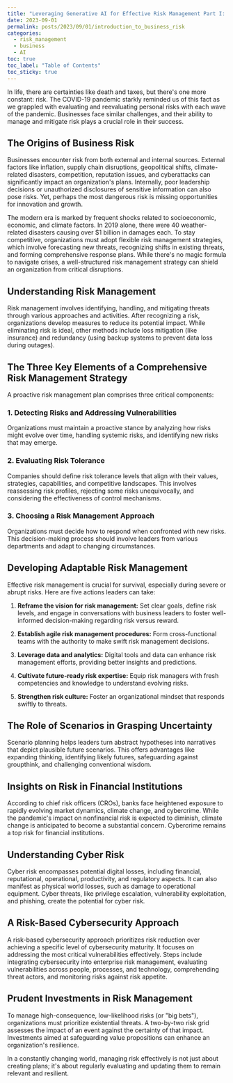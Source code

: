 ```yaml
---
title: "Leveraging Generative AI for Effective Risk Management Part I: Introduction to Business Risk"
date: 2023-09-01
permalink: posts/2023/09/01/introduction_to_business_risk
categories: 
  - risk_management
  - business
  - AI
toc: true
toc_label: "Table of Contents"
toc_sticky: true
---
```


In life, there are certainties like death and taxes, but there's one more constant: risk. The COVID-19 pandemic starkly reminded us of this fact as we grappled with evaluating and reevaluating personal risks with each wave of the pandemic. Businesses face similar challenges, and their ability to manage and mitigate risk plays a crucial role in their success.

## The Origins of Business Risk

Businesses encounter risk from both external and internal sources. External factors like inflation, supply chain disruptions, geopolitical shifts, climate-related disasters, competition, reputation issues, and cyberattacks can significantly impact an organization's plans. Internally, poor leadership decisions or unauthorized disclosures of sensitive information can also pose risks. Yet, perhaps the most dangerous risk is missing opportunities for innovation and growth.

The modern era is marked by frequent shocks related to socioeconomic, economic, and climate factors. In 2019 alone, there were 40 weather-related disasters causing over $1 billion in damages each. To stay competitive, organizations must adopt flexible risk management strategies, which involve forecasting new threats, recognizing shifts in existing threats, and forming comprehensive response plans. While there's no magic formula to navigate crises, a well-structured risk management strategy can shield an organization from critical disruptions.

## Understanding Risk Management

Risk management involves identifying, handling, and mitigating threats through various approaches and activities. After recognizing a risk, organizations develop measures to reduce its potential impact. While eliminating risk is ideal, other methods include loss mitigation (like insurance) and redundancy (using backup systems to prevent data loss during outages).

## The Three Key Elements of a Comprehensive Risk Management Strategy

A proactive risk management plan comprises three critical components:

### 1. Detecting Risks and Addressing Vulnerabilities
Organizations must maintain a proactive stance by analyzing how risks might evolve over time, handling systemic risks, and identifying new risks that may emerge.

### 2. Evaluating Risk Tolerance
Companies should define risk tolerance levels that align with their values, strategies, capabilities, and competitive landscapes. This involves reassessing risk profiles, rejecting some risks unequivocally, and considering the effectiveness of control mechanisms.

### 3. Choosing a Risk Management Approach
Organizations must decide how to respond when confronted with new risks. This decision-making process should involve leaders from various departments and adapt to changing circumstances.

## Developing Adaptable Risk Management

Effective risk management is crucial for survival, especially during severe or abrupt risks. Here are five actions leaders can take:

1. **Reframe the vision for risk management:** Set clear goals, define risk levels, and engage in conversations with business leaders to foster well-informed decision-making regarding risk versus reward.

2. **Establish agile risk management procedures:** Form cross-functional teams with the authority to make swift risk management decisions.

3. **Leverage data and analytics:** Digital tools and data can enhance risk management efforts, providing better insights and predictions.

4. **Cultivate future-ready risk expertise:** Equip risk managers with fresh competencies and knowledge to understand evolving risks.

5. **Strengthen risk culture:** Foster an organizational mindset that responds swiftly to threats.

## The Role of Scenarios in Grasping Uncertainty

Scenario planning helps leaders turn abstract hypotheses into narratives that depict plausible future scenarios. This offers advantages like expanding thinking, identifying likely futures, safeguarding against groupthink, and challenging conventional wisdom.

## Insights on Risk in Financial Institutions

According to chief risk officers (CROs), banks face heightened exposure to rapidly evolving market dynamics, climate change, and cybercrime. While the pandemic's impact on nonfinancial risk is expected to diminish, climate change is anticipated to become a substantial concern. Cybercrime remains a top risk for financial institutions.

## Understanding Cyber Risk

Cyber risk encompasses potential digital losses, including financial, reputational, operational, productivity, and regulatory aspects. It can also manifest as physical world losses, such as damage to operational equipment. Cyber threats, like privilege escalation, vulnerability exploitation, and phishing, create the potential for cyber risk.

## A Risk-Based Cybersecurity Approach

A risk-based cybersecurity approach prioritizes risk reduction over achieving a specific level of cybersecurity maturity. It focuses on addressing the most critical vulnerabilities effectively. Steps include integrating cybersecurity into enterprise risk management, evaluating vulnerabilities across people, processes, and technology, comprehending threat actors, and monitoring risks against risk appetite.

## Prudent Investments in Risk Management

To manage high-consequence, low-likelihood risks (or "big bets"), organizations must prioritize existential threats. A two-by-two risk grid assesses the impact of an event against the certainty of that impact. Investments aimed at safeguarding value propositions can enhance an organization's resilience.

In a constantly changing world, managing risk effectively is not just about creating plans; it's about regularly evaluating and updating them to remain relevant and resilient.